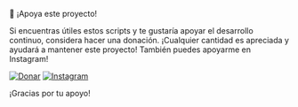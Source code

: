 💖 ¡Apoya este proyecto!

Si encuentras útiles estos scripts y te gustaría apoyar el desarrollo continuo, considera hacer una donación. ¡Cualquier cantidad es apreciada y ayudará a mantener este proyecto! También puedes apoyarme en Instagram!

[![Donar](https://img.shields.io/badge/Donar-PayPal-blue)](https://paypal.me/XavierSosaDG?country.x=AR&locale.x=es_XC)
[![Instagram](https://img.shields.io/static/v1?label=Instagram&message=%40xavier.ctrl&color=E4405F&style=flat-square&logo=instagram)](https://www.instagram.com/xavier.ctrl/)




¡Gracias por tu apoyo!
